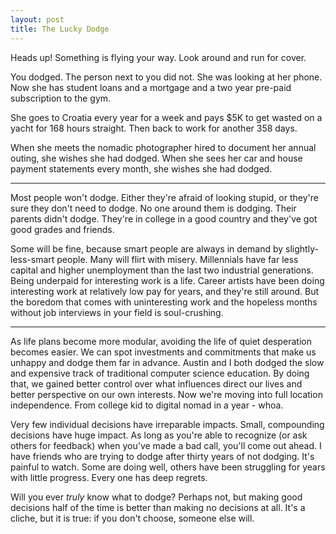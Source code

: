 ```yaml
---
layout: post
title: The Lucky Dodge
---
```


Heads up! Something is flying your way. Look around and run for cover.

You dodged. The person next to you did not. She was looking at her phone. Now she has student loans and a mortgage and a two year pre-paid subscription to the gym.

She goes to Croatia every year for a week and pays $5K to get wasted on a yacht for 168 hours straight. Then back to work for another 358 days.

When she meets the nomadic photographer hired to document her annual outing, she wishes she had dodged. When she sees her car and house payment statements every month, she wishes she had dodged.

---

Most people won't dodge. Either they're afraid of looking stupid, or they're sure they don't need to dodge. No one around them is dodging. Their parents didn't dodge. They're in college in a good country and they've got good grades and friends.

Some will be fine, because smart people are always in demand by slightly-less-smart people. Many will flirt with misery. Millennials have far less capital and higher unemployment than the last two industrial generations. Being underpaid for interesting work is a life. Career artists have been doing interesting work at relatively low pay for years, and they're still around. But the boredom that comes with uninteresting work and the hopeless months without job interviews in your field is soul-crushing.

---

As life plans become more modular, avoiding the life of quiet desperation becomes easier. We can spot investments and commitments that make us unhappy and dodge them far in advance. Austin and I both dodged the slow and expensive track of traditional computer science education. By doing that, we gained better control over what influences direct our lives and better perspective on our own interests. Now we're moving into full location independence. From college kid to digital nomad in a year - whoa.

Very few individual decisions have irreparable impacts. Small, compounding decisions have huge impact. As long as you're able to recognize (or ask others for feedback) when you've made a bad call, you'll come out ahead. I have friends who are trying to dodge after thirty years of not dodging. It's painful to watch. Some are doing well, others have been struggling for years with little progress. Every one has deep regrets.

Will you ever _truly_ know what to dodge? Perhaps not, but making good decisions half of the time is better than making no decisions at all. It's a cliche, but it is true: if you don't choose, someone else will.
